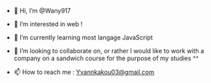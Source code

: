 - 👋 Hi, I’m @Wany917
- 👀 I’m interested in web !
- 🌱 I’m currently learning most langage JavaScript
- 💞️ I’m looking to collaborate on, or rather I would like to work with a company on a sandwich course for the purpose of my studies ^^

- 📫 How to reach me : Yvannkakou03@gmail.com 
<!---
Wany917/Wany917 is a ✨ special ✨ repository because its `README.md` (this file) appears on your GitHub profile.
You can click the Preview link to take a look at your changes.
--->
